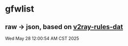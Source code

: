 # gfwlist
## raw -> json, based on [v2ray-rules-dat](https://github.com/Loyalsoldier/v2ray-rules-dat)
Wed May 28 12:00:54 AM CST 2025

